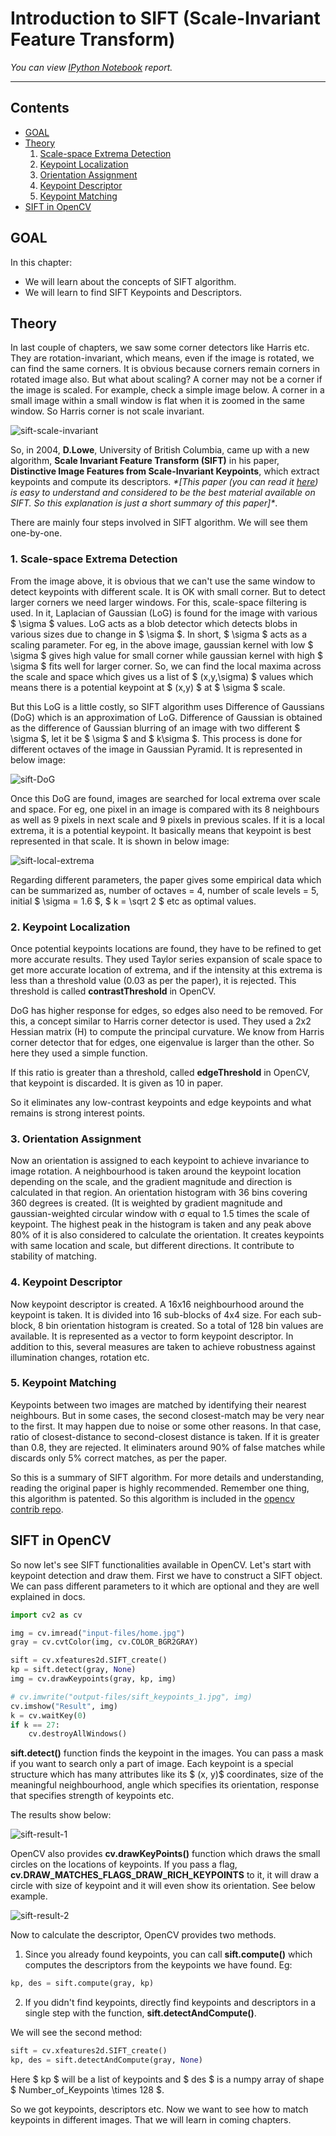 
# Introduction to SIFT (Scale-Invariant Feature Transform)

_You can view [IPython Notebook](README.ipynb) report._

----

## Contents

- [GOAL](#GOAL)
- [Theory](#Theory)
  1. [Scale-space Extrema Detection](#1.-Scale-space-Extrema-Detection)
  2. [Keypoint Localization](#2.-Keypoint-Localization)
  3. [Orientation Assignment](#3.-Orientation-Assignment)
  4. [Keypoint Descriptor](#4.-Keypoint-Descriptor)
  5. [Keypoint Matching](#5.-Keypoint-Matching)
- [SIFT in OpenCV](#SIFT-in-OpenCV)

## GOAL

In this chapter:

- We will learn about the concepts of SIFT algorithm.
- We will learn to find SIFT Keypoints and Descriptors.

## Theory

In last couple of chapters, we saw some corner detectors like Harris etc. They are rotation-invariant, which means, even if the image is rotated, we can find the same corners. It is obvious because corners remain corners in rotated image also. But what about scaling? A corner may not be a corner if the image is scaled. For example, check a simple image below. A corner in a small image within a small window is flat when it is zoomed in the same window. So Harris corner is not scale invariant.

![sift-scale-invariant](data/sift-scale-invariant.jpg)

So, in 2004, **D.Lowe**, University of British Columbia, came up with a new algorithm, **Scale Invariant Feature Transform (SIFT)** in his paper, **Distinctive Image Features from Scale-Invariant Keypoints**, which extract keypoints and compute its descriptors. _\*\[This paper (you can read it [here](https://www.cs.ubc.ca/~lowe/papers/ijcv04.pdf)) is easy to understand and considered to be the best material available on SIFT. So this explanation is just a short summary of this paper\]\*_.

There are mainly four steps involved in SIFT algorithm. We will see them one-by-one.

### 1. Scale-space Extrema Detection

From the image above, it is obvious that we can't use the same window to detect keypoints with different scale. It is OK with small corner. But to detect larger corners we need larger windows. For this, scale-space filtering is used. In it, Laplacian of Gaussian (LoG) is found for the image with various $ \sigma $ values. LoG acts as a blob detector which detects blobs in various sizes due to change in $ \sigma $. In short, $ \sigma $ acts as a scaling parameter. For eg, in the above image, gaussian kernel with low $ \sigma $ gives high value for small corner while gaussian kernel with high $ \sigma $ fits well for larger corner. So, we can find the local maxima across the scale and space which gives us a list of $ (x,y,\sigma) $ values which means there is a potential keypoint at $ (x,y) $ at $ \sigma $ scale.

But this LoG is a little costly, so SIFT algorithm uses Difference of Gaussians (DoG) which is an approximation of LoG. Difference of Gaussian is obtained as the difference of Gaussian blurring of an image with two different $ \sigma $, let it be $ \sigma $ and $ k\sigma $. This process is done for different octaves of the image in Gaussian Pyramid. It is represented in below image:

![sift-DoG](data/sift-dog.png)

Once this DoG are found, images are searched for local extrema over scale and space. For eg, one pixel in an image is compared with its 8 neighbours as well as 9 pixels in next scale and 9 pixels in previous scales. If it is a local extrema, it is a potential keypoint. It basically means that keypoint is best represented in that scale. It is shown in below image:

![sift-local-extrema](data/sift-local-extrema.png)

Regarding different parameters, the paper gives some empirical data which can be summarized as, number of octaves = 4, number of scale levels = 5, initial $ \sigma = 1.6 $, $ k = \sqrt 2 $ etc as optimal values.

### 2. Keypoint Localization

Once potential keypoints locations are found, they have to be refined to get more accurate results. They used Taylor series expansion of scale space to get more accurate location of extrema, and if the intensity at this extrema is less than a threshold value (0.03 as per the paper), it is rejected. This threshold is called **contrastThreshold** in OpenCV.

DoG has higher response for edges, so edges also need to be removed. For this, a concept similar to Harris corner detector is used. They used a 2x2 Hessian matrix (H) to compute the principal curvature. We know from Harris corner detector that for edges, one eigenvalue is larger than the other. So here they used a simple function.

If this ratio is greater than a threshold, called **edgeThreshold** in OpenCV, that keypoint is discarded. It is given as 10 in paper.

So it eliminates any low-contrast keypoints and edge keypoints and what remains is strong interest points.

### 3. Orientation Assignment

Now an orientation is assigned to each keypoint to achieve invariance to image rotation. A neighbourhood is taken around the keypoint location depending on the scale, and the gradient magnitude and direction is calculated in that region. An orientation histogram with 36 bins covering 360 degrees is created. (It is weighted by gradient magnitude and gaussian-weighted circular window with σ equal to 1.5 times the scale of keypoint. The highest peak in the histogram is taken and any peak above 80% of it is also considered to calculate the orientation. It creates keypoints with same location and scale, but different directions. It contribute to stability of matching.

### 4. Keypoint Descriptor

Now keypoint descriptor is created. A 16x16 neighbourhood around the keypoint is taken. It is divided into 16 sub-blocks of 4x4 size. For each sub-block, 8 bin orientation histogram is created. So a total of 128 bin values are available. It is represented as a vector to form keypoint descriptor. In addition to this, several measures are taken to achieve robustness against illumination changes, rotation etc.

### 5. Keypoint Matching

Keypoints between two images are matched by identifying their nearest neighbours. But in some cases, the second closest-match may be very near to the first. It may happen due to noise or some other reasons. In that case, ratio of closest-distance to second-closest distance is taken. If it is greater than 0.8, they are rejected. It eliminaters around 90% of false matches while discards only 5% correct matches, as per the paper.

So this is a summary of SIFT algorithm. For more details and understanding, reading the original paper is highly recommended. Remember one thing, this algorithm is patented. So this algorithm is included in the [opencv contrib repo](https://github.com/opencv/opencv_contrib).

## SIFT in OpenCV

So now let's see SIFT functionalities available in OpenCV. Let's start with keypoint detection and draw them. First we have to construct a SIFT object. We can pass different parameters to it which are optional and they are well explained in docs.

```python
import cv2 as cv

img = cv.imread("input-files/home.jpg")
gray = cv.cvtColor(img, cv.COLOR_BGR2GRAY)

sift = cv.xfeatures2d.SIFT_create()
kp = sift.detect(gray, None)
img = cv.drawKeypoints(gray, kp, img)

# cv.imwrite("output-files/sift_keypoints_1.jpg", img)
cv.imshow("Result", img)
k = cv.waitKey(0)
if k == 27:
    cv.destroyAllWindows()
```
**sift.detect()** function finds the keypoint in the images. You can pass a mask if you want to search only a part of image. Each keypoint is a special structure which has many attributes like its $ (x, y)$ coordinates, size of the meaningful neighbourhood, angle which specifies its orientation, response that specifies strength of keypoints etc.

The results show below:

![sift-result-1](data/sift-result-1.png)

OpenCV also provides **cv.drawKeyPoints()** function which draws the small circles on the locations of keypoints. If you pass a flag, **cv.DRAW_MATCHES_FLAGS_DRAW_RICH_KEYPOINTS** to it, it will draw a circle with size of keypoint and it will even show its orientation. See below example.

![sift-result-2](data/sift-result-2.png)

Now to calculate the descriptor, OpenCV provides two methods.

 1. Since you already found keypoints, you can call **sift.compute()** which computes the descriptors from the keypoints we have found. Eg: 
 ```python 
 kp, des = sift.compute(gray, kp)
 ```
 2. If you didn't find keypoints, directly find keypoints and descriptors in a single step with the function, **sift.detectAndCompute()**.

We will see the second method:

```python
sift = cv.xfeatures2d.SIFT_create()
kp, des = sift.detectAndCompute(gray, None)
```

Here $ kp $ will be a list of keypoints and $ des $ is a numpy array of shape $ Number\_of\_Keypoints \times 128 $.

So we got keypoints, descriptors etc. Now we want to see how to match keypoints in different images. That we will learn in coming chapters.
